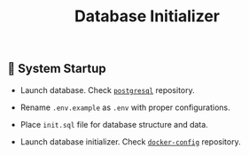 <h1 id="top" align="center">Database Initializer</h1>

<br/>

<h2 id="system-startup">🚀 System Startup</h2>

- Launch database. Check [`postgresql`](https://github.com/staucktion/postgresql) repository.

- Rename `.env.example` as `.env` with proper configurations.

- Place `init.sql` file for database structure and data.

- Launch database initializer. Check [`docker-config`](https://github.com/staucktion/docker-config) repository.
